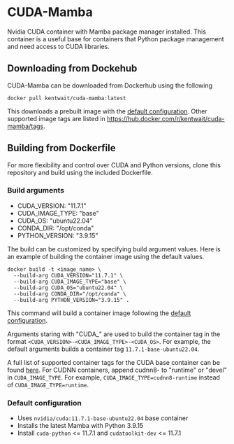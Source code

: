 # CUDA-Mamba

Nvidia CUDA container with Mamba package manager installed.
This container is a useful base for containers that Python package management and need access to CUDA libraries.


## Downloading from Dockehub

CUDA-Mamba can be downloaded from Dockerhub using the following

    docker pull kentwait/cuda-mamba:latest

This downloads a prebuilt image with the [default configuration](#default-configuration). Other supported image tags are listed in https://hub.docker.com/r/kentwait/cuda-mamba/tags. 


## Building from Dockerfile

For more flexibility and control over CUDA and Python versions, clone this repository and build using the included Dockerfile.

### Build arguments
- CUDA_VERSION: "11.7.1"
- CUDA_IMAGE_TYPE: "base"
- CUDA_OS: "ubuntu22.04"
- CONDA_DIR: "/opt/conda"
- PYTHON_VERSION: "3.9.15"

The build can be customized by specifying build argument values. Here is an example of building the container image using the default values.

    docker build -t <image_name> \
      --build-arg CUDA_VERSION="11.7.1" \
      --build-arg CUDA_IMAGE_TYPE="base" \
      --build-arg CUDA_OS="ubuntu22.04" \
      --build-arg CONDA_DIR="/opt/conda" \
      --build-arg PYTHON_VERSION="3.9.15" .

This command will build a container image following the [default configuration](#default-configuration).

Arguments staring with "CUDA_" are used to build the container tag in the format `<CUDA_VERSION>-<CUDA_IMAGE_TYPE>-<CUDA_OS>`. For example, the default arguments builds a container tag `11.7.1-base-ubuntu22.04`. 

A full list of supported container tags for the CUDA base container can be found [here](https://gitlab.com/nvidia/container-images/cuda/blob/master/doc/supported-tags.md). For CUDNN containers, append cudnn8- to "runtime" or "devel" in `CUDA_IMAGE_TYPE`. For example, `CUDA_IMAGE_TYPE=cudnn8-runtime` instead of `CUDA_IMAGE_TYPE=runtime`.

### Default configuration
- Uses `nvidia/cuda:11.7.1-base-ubuntu22.04` base container
- Installs the latest Mamba with Python 3.9.15
- Install `cuda-python` <= 11.7.1 and `cudatoolkit-dev` <= 11.7.1
